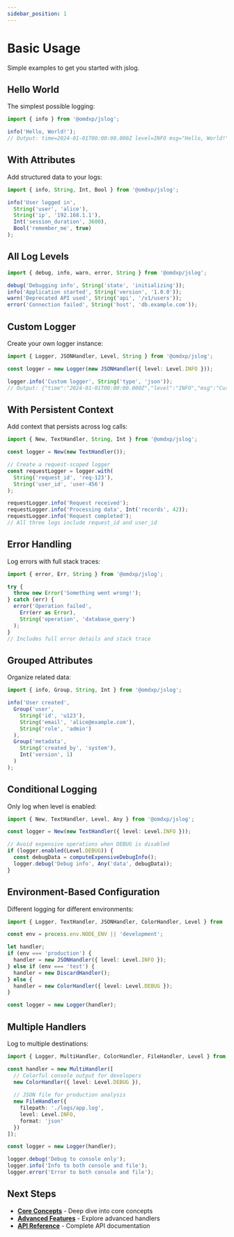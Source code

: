 ```yaml
---
sidebar_position: 1
---
```


# Basic Usage

Simple examples to get you started with jslog.

## Hello World

The simplest possible logging:

```typescript
import { info } from '@omdxp/jslog';

info('Hello, World!');
// Output: time=2024-01-01T00:00:00.000Z level=INFO msg="Hello, World!"
```

## With Attributes

Add structured data to your logs:

```typescript
import { info, String, Int, Bool } from '@omdxp/jslog';

info('User logged in',
  String('user', 'alice'),
  String('ip', '192.168.1.1'),
  Int('session_duration', 3600),
  Bool('remember_me', true)
);
```

## All Log Levels

```typescript
import { debug, info, warn, error, String } from '@omdxp/jslog';

debug('Debugging info', String('state', 'initializing'));
info('Application started', String('version', '1.0.0'));
warn('Deprecated API used', String('api', '/v1/users'));
error('Connection failed', String('host', 'db.example.com'));
```

## Custom Logger

Create your own logger instance:

```typescript
import { Logger, JSONHandler, Level, String } from '@omdxp/jslog';

const logger = new Logger(new JSONHandler({ level: Level.INFO }));

logger.info('Custom logger', String('type', 'json'));
// Output: {"time":"2024-01-01T00:00:00.000Z","level":"INFO","msg":"Custom logger","type":"json"}
```

## With Persistent Context

Add context that persists across log calls:

```typescript
import { New, TextHandler, String, Int } from '@omdxp/jslog';

const logger = New(new TextHandler());

// Create a request-scoped logger
const requestLogger = logger.with(
  String('request_id', 'req-123'),
  String('user_id', 'user-456')
);

requestLogger.info('Request received');
requestLogger.info('Processing data', Int('records', 42));
requestLogger.info('Request completed');
// All three logs include request_id and user_id
```

## Error Handling

Log errors with full stack traces:

```typescript
import { error, Err, String } from '@omdxp/jslog';

try {
  throw new Error('Something went wrong!');
} catch (err) {
  error('Operation failed',
    Err(err as Error),
    String('operation', 'database_query')
  );
}
// Includes full error details and stack trace
```

## Grouped Attributes

Organize related data:

```typescript
import { info, Group, String, Int } from '@omdxp/jslog';

info('User created',
  Group('user',
    String('id', 'u123'),
    String('email', 'alice@example.com'),
    String('role', 'admin')
  ),
  Group('metadata',
    String('created_by', 'system'),
    Int('version', 1)
  )
);
```

## Conditional Logging

Only log when level is enabled:

```typescript
import { New, TextHandler, Level, Any } from '@omdxp/jslog';

const logger = New(new TextHandler({ level: Level.INFO }));

// Avoid expensive operations when DEBUG is disabled
if (logger.enabled(Level.DEBUG)) {
  const debugData = computeExpensiveDebugInfo();
  logger.debug('Debug info', Any('data', debugData));
}
```

## Environment-Based Configuration

Different logging for different environments:

```typescript
import { Logger, TextHandler, JSONHandler, ColorHandler, Level } from '@omdxp/jslog';

const env = process.env.NODE_ENV || 'development';

let handler;
if (env === 'production') {
  handler = new JSONHandler({ level: Level.INFO });
} else if (env === 'test') {
  handler = new DiscardHandler();
} else {
  handler = new ColorHandler({ level: Level.DEBUG });
}

const logger = new Logger(handler);
```

## Multiple Handlers

Log to multiple destinations:

```typescript
import { Logger, MultiHandler, ColorHandler, FileHandler, Level } from '@omdxp/jslog';

const handler = new MultiHandler([
  // Colorful console output for developers
  new ColorHandler({ level: Level.DEBUG }),
  
  // JSON file for production analysis
  new FileHandler({
    filepath: './logs/app.log',
    level: Level.INFO,
    format: 'json'
  })
]);

const logger = new Logger(handler);

logger.debug('Debug to console only');
logger.info('Info to both console and file');
logger.error('Error to both console and file');
```

## Next Steps

- **[Core Concepts](../core-concepts/loggers)** - Deep dive into core concepts
- **[Advanced Features](../advanced/file-handler)** - Explore advanced handlers
- **[API Reference](../api/overview)** - Complete API documentation
